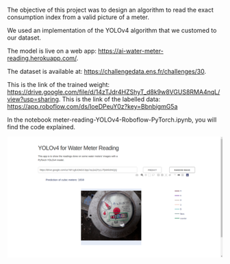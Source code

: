 The objective of this project was to design an algorithm to read the exact consumption index from a valid picture of a meter. 

We used an implementation of the YOLOv4 algorithm that we customed to our dataset.

The model is live on a web app: https://ai-water-meter-reading.herokuapp.com/.

The dataset is available at: https://challengedata.ens.fr/challenges/30.

This is the link of the trained weight: https://drive.google.com/file/d/14zTJdr4HZShyT_d8k9w8VGUS8RMA4nqL/view?usp=sharing.
This is the link of the labelled data: https://app.roboflow.com/ds/IoeDPeuY0z?key=BbnbigmG5a

In the notebook meter-reading-YOLOv4-Roboflow-PyTorch.ipynb, you will find the code explained.

![Alt text](https://github.com/dnalexen/ai_water_meter_reading/blob/master/Screenshot%20app.png?raw=true?raw=true "Screenshot app")
